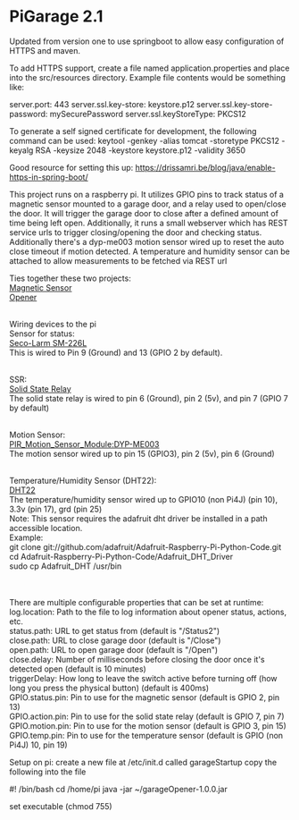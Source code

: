 PiGarage 2.1
========

Updated from version one to use springboot to allow easy configuration of HTTPS and maven.

To add HTTPS support, create a file named application.properties and place into the src/resources directory.  Example 
file contents would be something like:

server.port: 443
server.ssl.key-store: keystore.p12
server.ssl.key-store-password: mySecurePassword
server.ssl.keyStoreType: PKCS12

To generate a self signed certificate for development, the following command can be used: 
keytool -genkey -alias tomcat -storetype PKCS12 -keyalg RSA -keysize 2048 -keystore keystore.p12 -validity 3650

Good resource for setting this up: https://drissamri.be/blog/java/enable-https-in-spring-boot/

This project runs on a raspberry pi.  It utilizes GPIO pins to track status of a magnetic sensor mounted to a garage door,
and a relay used to open/close the door.  It will trigger the garage door to close after a defined amount of time being
left open.  Additionally, it runs a small webserver which has REST service urls to trigger closing/opening the door
and checking status.  Additionally there's a dyp-me003 motion sensor wired up to reset the auto close timeout if motion
detected.  A temperature and humidity sensor can be attached to allow measurements to be fetched via REST url

Ties together these two projects:<br>
<a href="http://www.instructables.com/id/Raspberry-Pi-Garage-Door-Opener/?ALLSTEPS">Magnetic Sensor</a><br>
<a href="https://www.richlynch.com/2013/07/27/pi_garage_alert_1/">Opener</a><br><br>

Wiring devices to the pi<br>
Sensor for status:<br>
	<a href="http://www.smarthome.com/7455/Seco-Larm-SM-226L-Garage-Door-Contacts-for-Closed-Circuits/p.aspx">Seco-Larm SM-226L</a><br>
This is wired to Pin 9 (Ground) and 13 (GPIO 2 by default).<br><br>

SSR:<br>
<a href="http://www.amazon.com/gp/product/B00E0NTPP4/ref=ox_ya_os_product_refresh_T1">Solid State Relay</a><br>
The solid state relay is wired to pin 6 (Ground), pin 2 (5v), and pin 7 (GPIO 7 by default) <br><br>

Motion Sensor:<br>
<a href="http://www.elecfreaks.com/wiki/index.php?title=PIR_Motion_Sensor_Module:DYP-ME003">PIR_Motion_Sensor_Module:DYP-ME003</a><br>
The motion sensor wired up to pin 15 (GPIO3), pin 2 (5v), pin 6 (Ground)<br><br>

Temperature/Humidity Sensor (DHT22):<br>
<a href="ftp://imall.iteadstudio.com/Sensor/IM120712007/DS_IM120712007.pdf">DHT22</a><br>
The temperature/humidity sensor wired up to GPIO10 (non Pi4J) (pin 10), 3.3v (pin 17), grd (pin 25)<br>
Note:  This sensor requires the adafruit dht driver be installed in a path accessible location.<br>
Example:<br>
git clone git://github.com/adafruit/Adafruit-Raspberry-Pi-Python-Code.git<br>
cd Adafruit-Raspberry-Pi-Python-Code/Adafruit_DHT_Driver<br>
sudo cp Adafruit_DHT /usr/bin<br>
<br><br>

There are multiple configurable properties that can be set at runtime:<br>
log.location: Path to the file to log information about opener status, actions, etc.<br>
status.path: URL to get status from (default is "/Status2")<br>
close.path: URL to close garage door (default is "/Close")<br>
open.path: URL to open garage door (default is "/Open")<br>
close.delay: Number of milliseconds before closing the door once it's detected open (default is 10 minutes)<br>
triggerDelay: How long to leave the switch active before turning off (how long you press the physical button) (default is 400ms)<br>
GPIO.status.pin: Pin to use for the magnetic sensor (default is GPIO 2, pin 13)<br>
GPIO.action.pin: Pin to use for the solid state relay (default is GPIO 7, pin 7)<br>
GPIO.motion.pin: Pin to use for the motion sensor (default is GPIO 3, pin 15)<br>
GPIO.temp.pin: Pin to use for the temperature sensor (default is GPIO (non Pi4J) 10, pin 19)


Setup on pi:
create a new file at /etc/init.d called garageStartup
copy the following into the file

#! /bin/bash
cd /home/pi
 java -jar ~/garageOpener-1.0.0.jar

set executable (chmod 755)